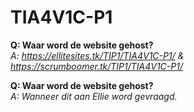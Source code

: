 # TIA4V1C-P1

**Q: Waar word de website gehost?**</br>
_A: <https://ellitesites.tk/TIP1/TIA4V1C-P1/> & <https://scrumboomer.tk/TIP1/TIA4V1C-P1/>_

**Q: Waar word de website gehost?**</br>
_A: Wanneer dit aan Ellie word gevraagd._
